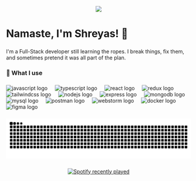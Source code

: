 <div align="center">
  <img height="" src="https://i.pinimg.com/736x/e3/43/76/e343768150c5e93b03fd1893a01ac016.jpg"  />
</div>

###

<h1 align="left">Namaste, I'm Shreyas! 🙏</h1>

###

<p align="left">I'm a Full-Stack developer still learning the ropes. I break things, fix them, and sometimes pretend it was all part of the plan.</p>

###

<h3 align="left">🚀 What I use</h3>

###

<div align="left">
  <img src="https://skillicons.dev/icons?i=js" height="40" alt="javascript logo"  />
  <img width="12" />
  <img src="https://skillicons.dev/icons?i=ts" height="40" alt="typescript logo"  />
  <img width="12" />
  <img src="https://skillicons.dev/icons?i=react" height="40" alt="react logo"  />
  <img width="12" />
  <img src="https://skillicons.dev/icons?i=redux" height="40" alt="redux logo"  />
  <img width="12" />
  <img src="https://skillicons.dev/icons?i=tailwind" height="40" alt="tailwindcss logo"  />
  <img width="12" />
  <img src="https://skillicons.dev/icons?i=nodejs" height="40" alt="nodejs logo"  />
  <img width="12" />
  <img src="https://skillicons.dev/icons?i=express" height="40" alt="express logo"  />
  <img width="12" />
  <img src="https://skillicons.dev/icons?i=mongodb" height="40" alt="mongodb logo"  />
  <img width="12" />
  <img src="https://skillicons.dev/icons?i=mysql" height="40" alt="mysql logo"  />
  <img width="12" />
  <img src="https://skillicons.dev/icons?i=postman" height="40" alt="postman logo"  />
  <img width="12" />
  <img src="https://cdn.jsdelivr.net/gh/devicons/devicon/icons/webstorm/webstorm-original.svg" height="40" alt="webstorm logo"  />
  <img width="12" />
  <img src="https://skillicons.dev/icons?i=docker" height="40" alt="docker logo"  />
  <img width="12" />
  <img src="https://skillicons.dev/icons?i=figma" height="40" alt="figma logo"  />
</div>

###

<img src="https://raw.githubusercontent.com/ShreyasDutt/ShreyasDutt/output/snake.svg" alt="Snake animation" />

###

<div align="center">
  <a href="https://open.spotify.com/user/31yyg6dzohxfocifll2bwdrplczm">
    <img src="https://spotify-recently-played-readme.vercel.app/api?user=31yyg6dzohxfocifll2bwdrplczm&count=5&unique=false" alt="Spotify recently played"  />
  </a>
</div>

###

<div align="center">
</div>

###
